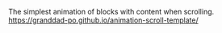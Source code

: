 The simplest animation of blocks with content when scrolling.
https://granddad-po.github.io/animation-scroll-template/
